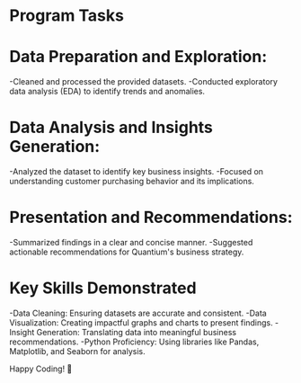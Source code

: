 # Program Tasks

# Data Preparation and Exploration:
-Cleaned and processed the provided datasets.
-Conducted exploratory data analysis (EDA) to identify trends and anomalies.

# Data Analysis and Insights Generation:
-Analyzed the dataset to identify key business insights.
-Focused on understanding customer purchasing behavior and its implications.

# Presentation and Recommendations:
-Summarized findings in a clear and concise manner.
-Suggested actionable recommendations for Quantium's business strategy.

# Key Skills Demonstrated
-Data Cleaning: Ensuring datasets are accurate and consistent.
-Data Visualization: Creating impactful graphs and charts to present findings.
-Insight Generation: Translating data into meaningful business recommendations.
-Python Proficiency: Using libraries like Pandas, Matplotlib, and Seaborn for analysis.


Happy Coding! 🦋
